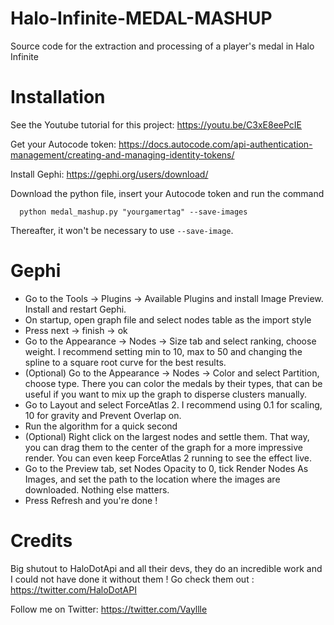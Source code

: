 # Halo-Infinite-MEDAL-MASHUP
Source code for the extraction and processing of a player's medal in Halo Infinite


# Installation
See the Youtube tutorial for this project:
https://youtu.be/C3xE8eePcIE

Get your Autocode token:
https://docs.autocode.com/api-authentication-management/creating-and-managing-identity-tokens/

Install Gephi:
https://gephi.org/users/download/

Download the python file, insert your Autocode token and run the command
```
  python medal_mashup.py "yourgamertag" --save-images
```

Thereafter, it won't be necessary to use `--save-image`.

# Gephi
- Go to the Tools -> Plugins -> Available Plugins and install Image Preview. Install and restart Gephi.
- On startup, open graph file and select nodes table as the import style
- Press next -> finish -> ok
- Go to the Appearance -> Nodes -> Size tab and select ranking, choose weight. I recommend setting min to 10, max to 50 and changing the spline to a square root curve for the best results.
- (Optional) Go to the Appearance -> Nodes -> Color and select Partition, choose type. There you can color the medals by their types, that can be useful if you want to mix up the graph to disperse clusters manually.
- Go to Layout and select ForceAtlas 2. I recommend using 0.1 for scaling, 10 for gravity and Prevent Overlap on.
- Run the algorithm for a quick second
- (Optional) Right click on the largest nodes and settle them. That way, you can drag them to the center of the graph for a more impressive render. You can even keep ForceAtlas 2 running to see the effect live.
- Go to the Preview tab, set Nodes Opacity to 0, tick Render Nodes As Images, and set the path to the location where the images are downloaded. Nothing else matters.
- Press Refresh and you're done !

# Credits
Big shutout to HaloDotApi and all their devs, they do an incredible work and I could not have done it without them ! Go check them out :
https://twitter.com/HaloDotAPI

Follow me on Twitter:
https://twitter.com/Vayllle


